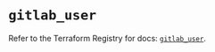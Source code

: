 # `gitlab_user`

Refer to the Terraform Registry for docs: [`gitlab_user`](https://registry.terraform.io/providers/gitlabhq/gitlab/16.11.0/docs/resources/user).
